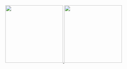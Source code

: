 

<div>
<a href="https://github.com/michelleporto">
<img height="180em" src="https://github-readme-stats.vercel.app/api/top-langs/?username=michelleporto&layout=compact&langs_count=7&theme=dracula"/>
<img height="180em" src="https://github-readme-stats.vercel.app/api?username=michelleporto-aqui&show_icons=true&theme=dracula&include_all_commits=true&count_private=true"/>
</div>
